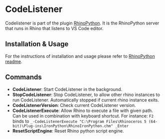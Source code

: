 # CodeListener

Codelistener is part of the plugin [RhinoPython](https://github.com/ccc159/PythonScript). It is the RhinoPython server that runs in Rhino that listens to VS Code editor.

## Installation & Usage

For the instructions of installation and usage please refer to [RhinoPython readme](https://github.com/ccc159/PythonScript/blob/master/README.md).

## Commands

- **CodeListener**:  Start CodeListener in the background.
- **StopCodeListener**: Stop CodeListener, to allow other rhino instances to run CodeListener. Automatically stopped if current rhino instance exits.
- **CodeListenerVersion**: Check current CodeListener version.
- **CodeListenerExecute**: Allow Rhino to execute a file with given path. Can be used in combination with keyboard shortcut. For instance: `F2` binds to `_-CodeListenerExecute "C:\Program Files\Rhinoceros 5 (64-bit)\Plug-ins\IronPython\RhinoIronPython.chm" _Enter`
- **ResetScriptEngine**: Reset Rhino python script engine.